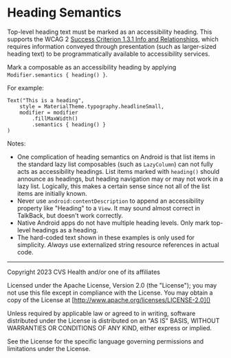 # Heading Semantics
Top-level heading text must be marked as an accessibility heading. This supports the WCAG 2 [Success Criterion 1.3.1 Info and Relationships](https://www.w3.org/TR/WCAG21/#info-and-relationships), which requires information conveyed through presentation (such as larger-sized heading text) to be programmatically available to accessibility services.

Mark a composable as an accessibility heading by applying `Modifier.semantics { heading() }`. 

For example:
```
Text("This is a heading",
    style = MaterialTheme.typography.headlineSmall,
    modifier = modifier
        .fillMaxWidth()
        .semantics { heading() }
)
```

Notes:

* One complication of heading semantics on Android is that list items in the standard lazy list composables (such as `LazyColumn`) can not fully acts as accessibility headings. List items marked with `heading()` should announce as headings, but heading navigation may or may not work in a lazy list. Logically, this makes a certain sense since not all of the list items are initially known.
* Never use `android:contentDescription` to append an accessibility property like "Heading" to a `View`. It may sound almost correct in TalkBack, but doesn't work correctly.
* Native Android apps do not have multiple heading levels. Only mark top-level headings as a heading.
* The hard-coded text shown in these examples is only used for simplicity. _Always_ use externalized string resource references in actual code.


----

Copyright 2023 CVS Health and/or one of its affiliates

Licensed under the Apache License, Version 2.0 (the "License");
you may not use this file except in compliance with the License.
You may obtain a copy of the License at
[http://www.apache.org/licenses/LICENSE-2.0]()

Unless required by applicable law or agreed to in writing, software
distributed under the License is distributed on an "AS IS" BASIS,
WITHOUT WARRANTIES OR CONDITIONS OF ANY KIND, either express or implied.

See the License for the specific language governing permissions and
limitations under the License.